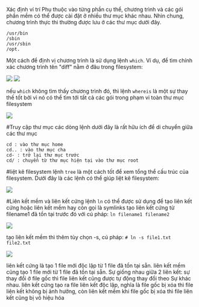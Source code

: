 Xác định ví trí
Phụ thuộc vào từng phần cụ thể, chương trình và các gói phần mềm có thể được cài đặt ở nhiều thư
mục khác nhau. Nhìn chung, chương trình thực thi thường được lưu ở các thư mục dưới đây.
```/bin
/usr/bin
/sbin
/usr/sbin
/opt.
```

Một cách để định vị chương trình là sử dụng lệnh `which`. Ví dụ, để tìm chính xác chương trình
tên "diff" nằm ở đâu trong filesystem:

<img src="https://scontent.fsgn2-3.fna.fbcdn.net/v/t1.0-9/26001003_1797908963614424_5606484007042810527_n.jpg?oh=887c6d4bf7b38ad70ae24f902bded979&oe=5AB5BEF3">

<img src="https://imgur.com/ehQDu87">

nếu `which` không tìm thấy chương trình đó, thì lệnh `whereis` là một sự thay thế tốt bởi vì
nó có thể tìm tới tất cả các gói trong phạm vi toàn thư mục filesystem

<img src="https://imgur.com/MeAwzBm">

#Truy cập thư mục
các dòng lệnh dưới đây là rất hữu ích để di chuyển giữa các thư mục
```
cd : vào thư mục home
cd.. : vào thư mục cha
cd- : trở lại thư mục trước
cd/ : chuyển từ thư mục hiện tại vào thư mục root
```
#liệt kê filesystem
lệnh `tree` là một cách tốt để xem tổng thể cấu trúc của filesystem. Dưới đây là các lệnh
có thể giúp liệt kê filesystem:

<img src="https://imgur.com/grCL4cR">

#Liên kết mềm và liên kết cứng
lệnh `ln` có thể được sử dụng để tạo liên kết cứng hoặc liên kết mềm hay còn gọi là symlinks
tạo liên kết cứng từ filename1 đã tồn tại trước đó với cú pháp:
`ln filename1 filename2`

<img src="https://imgur.com/uIy6W3r">

tạo liên kết mềm thì thêm tùy chọn -s, cú pháp:
`# ln -s file1.txt file2.txt`

<img src="https://imgur.com/Vz9ajre">

liên kết cứng là tạo 1 file mới độc lập từ 1 file đã tồn tại sẵn.
liên kết mềm cũng tạo 1 file mới từ 1 file đã tồn tại sẵn.
Sự giống nhau giữa 2 liên kết: sự thay đổi ở file gốc thì file liên kết cũng được tự động thay đổi theo
Sự khác nhau. liên kết cứng tạo ra file liên kết độc lập, nghĩa là file gốc bị xóa thì file liên kết
không bị ảnh hưởng, còn liên kết mềm khi file gốc bị xóa thì file liên kết cũng bị vô hiệu hóa


